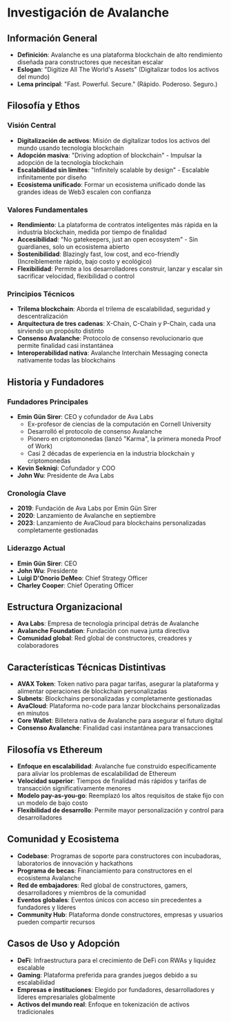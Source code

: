 # Investigación de Avalanche

## Información General
- **Definición**: Avalanche es una plataforma blockchain de alto rendimiento diseñada para constructores que necesitan escalar
- **Eslogan**: "Digitize All The World's Assets" (Digitalizar todos los activos del mundo)
- **Lema principal**: "Fast. Powerful. Secure." (Rápido. Poderoso. Seguro.)

## Filosofía y Ethos

### Visión Central
- **Digitalización de activos**: Misión de digitalizar todos los activos del mundo usando tecnología blockchain
- **Adopción masiva**: "Driving adoption of blockchain" - Impulsar la adopción de la tecnología blockchain
- **Escalabilidad sin límites**: "Infinitely scalable by design" - Escalable infinitamente por diseño
- **Ecosistema unificado**: Formar un ecosistema unificado donde las grandes ideas de Web3 escalen con confianza

### Valores Fundamentales
- **Rendimiento**: La plataforma de contratos inteligentes más rápida en la industria blockchain, medida por tiempo de finalidad
- **Accesibilidad**: "No gatekeepers, just an open ecosystem" - Sin guardianes, solo un ecosistema abierto
- **Sostenibilidad**: Blazingly fast, low cost, and eco-friendly (Increíblemente rápido, bajo costo y ecológico)
- **Flexibilidad**: Permite a los desarrolladores construir, lanzar y escalar sin sacrificar velocidad, flexibilidad o control

### Principios Técnicos
- **Trilema blockchain**: Aborda el trilema de escalabilidad, seguridad y descentralización
- **Arquitectura de tres cadenas**: X-Chain, C-Chain y P-Chain, cada una sirviendo un propósito distinto
- **Consenso Avalanche**: Protocolo de consenso revolucionario que permite finalidad casi instantánea
- **Interoperabilidad nativa**: Avalanche Interchain Messaging conecta nativamente todas las blockchains

## Historia y Fundadores

### Fundadores Principales
- **Emin Gün Sirer**: CEO y cofundador de Ava Labs
  - Ex-profesor de ciencias de la computación en Cornell University
  - Desarrolló el protocolo de consenso Avalanche
  - Pionero en criptomonedas (lanzó "Karma", la primera moneda Proof of Work)
  - Casi 2 décadas de experiencia en la industria blockchain y criptomonedas
- **Kevin Sekniqi**: Cofundador y COO
- **John Wu**: Presidente de Ava Labs

### Cronología Clave
- **2019**: Fundación de Ava Labs por Emin Gün Sirer
- **2020**: Lanzamiento de Avalanche en septiembre
- **2023**: Lanzamiento de AvaCloud para blockchains personalizadas completamente gestionadas

### Liderazgo Actual
- **Emin Gün Sirer**: CEO
- **John Wu**: Presidente
- **Luigi D'Onorio DeMeo**: Chief Strategy Officer
- **Charley Cooper**: Chief Operating Officer

## Estructura Organizacional
- **Ava Labs**: Empresa de tecnología principal detrás de Avalanche
- **Avalanche Foundation**: Fundación con nueva junta directiva
- **Comunidad global**: Red global de constructores, creadores y colaboradores

## Características Técnicas Distintivas
- **AVAX Token**: Token nativo para pagar tarifas, asegurar la plataforma y alimentar operaciones de blockchain personalizadas
- **Subnets**: Blockchains personalizadas y completamente gestionadas
- **AvaCloud**: Plataforma no-code para lanzar blockchains personalizadas en minutos
- **Core Wallet**: Billetera nativa de Avalanche para asegurar el futuro digital
- **Consenso Avalanche**: Finalidad casi instantánea para transacciones

## Filosofía vs Ethereum
- **Enfoque en escalabilidad**: Avalanche fue construido específicamente para aliviar los problemas de escalabilidad de Ethereum
- **Velocidad superior**: Tiempos de finalidad más rápidos y tarifas de transacción significativamente menores
- **Modelo pay-as-you-go**: Reemplazó los altos requisitos de stake fijo con un modelo de bajo costo
- **Flexibilidad de desarrollo**: Permite mayor personalización y control para desarrolladores

## Comunidad y Ecosistema
- **Codebase**: Programas de soporte para constructores con incubadoras, laboratorios de innovación y hackathons
- **Programa de becas**: Financiamiento para constructores en el ecosistema Avalanche
- **Red de embajadores**: Red global de constructores, gamers, desarrolladores y miembros de la comunidad
- **Eventos globales**: Eventos únicos con acceso sin precedentes a fundadores y líderes
- **Community Hub**: Plataforma donde constructores, empresas y usuarios pueden compartir recursos

## Casos de Uso y Adopción
- **DeFi**: Infraestructura para el crecimiento de DeFi con RWAs y liquidez escalable
- **Gaming**: Plataforma preferida para grandes juegos debido a su escalabilidad
- **Empresas e instituciones**: Elegido por fundadores, desarrolladores y líderes empresariales globalmente
- **Activos del mundo real**: Enfoque en tokenización de activos tradicionales

